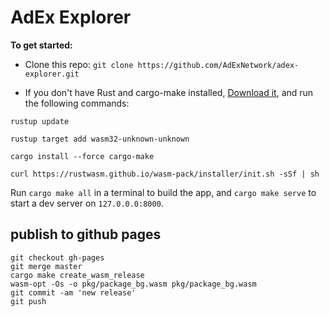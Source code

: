 # AdEx Explorer

**To get started:**
- Clone this repo: `git clone https://github.com/AdExNetwork/adex-explorer.git`

- If you don't have Rust and cargo-make installed, [Download it](https://www.rust-lang.org/tools/install), and run the following commands:

`rustup update`

`rustup target add wasm32-unknown-unknown`

`cargo install --force cargo-make`

`curl https://rustwasm.github.io/wasm-pack/installer/init.sh -sSf | sh`

Run `cargo make all` in a terminal to build the app, and `cargo make serve` to start a dev server
on `127.0.0.0:8000`.

## publish to github pages

```
git checkout gh-pages
git merge master
cargo make create_wasm_release
wasm-opt -Os -o pkg/package_bg.wasm pkg/package_bg.wasm
git commit -am 'new release'
git push
```
